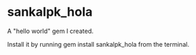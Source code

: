 sankalpk_hola
=============

A "hello world" gem I created. 

Install it by running gem install sankalpk_hola from the terminal.
